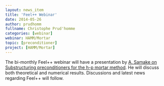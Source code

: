 ```yaml
---
layout: news_item
title: 'Feel++ Webinar'
date: 2014-05-26
author: prudhomm
fullname: Christophe Prud'homme
categories: [webinar]
webinar: HAMM/Mortar
topic: [preconditioner]
project: [HAMM/Mortar]
---
```


The bi-monthly Feel++ webinar will have a presentation by
[A. Samake on Substructuring preconditioners for the h-p mortar method](https://plus.google.com/u/2/events/ch6d16c9bo139iehr6lk554123o?authkey=CLSr8Nbr29esNQ). He
will discuss both theoretical and numerical results. Discussions and latest
news regarding Feel++ will follow.
